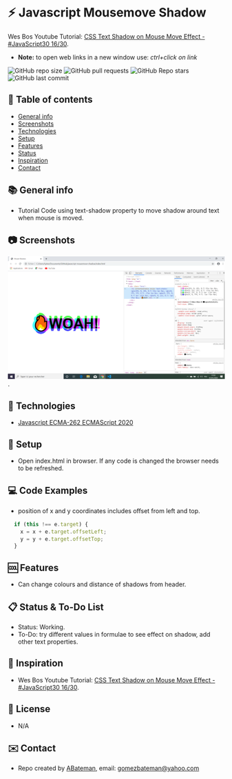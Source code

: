 # :zap: Javascript Mousemove Shadow

Wes Bos Youtube Tutorial: [CSS Text Shadow on Mouse Move Effect - #JavaScript30 16/30](https://www.youtube.com/watch?v=zaz9gLI-Xac&list=PLu8EoSxDXHP6CGK4YVJhL_VWetA865GOH&index=17&t=0s).
* **Note:** to open web links in a new window use: _ctrl+click on link_

![GitHub repo size](https://img.shields.io/github/repo-size/AndrewJBateman/javascript-mousemove-shadow?style=plastic)
![GitHub pull requests](https://img.shields.io/github/issues-pr/AndrewJBateman/javascript-mousemove-shadow?style=plastic)
![GitHub Repo stars](https://img.shields.io/github/stars/AndrewJBateman/javascript-mousemove-shadow?style=plastic)
![GitHub last commit](https://img.shields.io/github/last-commit/AndrewJBateman/javascript-mousemove-shadow?style=plastic)

## :page_facing_up: Table of contents

* [General info](#general-info)
* [Screenshots](#screenshots)
* [Technologies](#technologies)
* [Setup](#setup)
* [Features](#features)
* [Status](#status)
* [Inspiration](#inspiration)
* [Contact](#contact)

## :books: General info

* Tutorial Code using text-shadow property to move shadow around text when mouse is moved.

## :camera: Screenshots

![Example screenshot](./img/shadow.png).

## :signal_strength: Technologies

* [Javascript ECMA-262 ECMAScript 2020](http://www.ecma-international.org/publications/standards/Ecma-262.htm)

## :floppy_disk: Setup

* Open index.html in browser. If any code is changed the browser needs to be refreshed.

## :computer: Code Examples

* position of x and y coordinates includes offset from left and top.

```javascript
  if (this !== e.target) {
    x = x + e.target.offsetLeft;
    y = y + e.target.offsetTop;
  }
```

## :cool: Features

*  Can change colours and distance of shadows from header.

## :clipboard: Status & To-Do List

* Status: Working.
* To-Do: try different values in formulae to see effect on shadow, add other text properties.

## :clap: Inspiration

* Wes Bos Youtube Tutorial: [CSS Text Shadow on Mouse Move Effect - #JavaScript30 16/30](https://www.youtube.com/watch?v=zaz9gLI-Xac&list=PLu8EoSxDXHP6CGK4YVJhL_VWetA865GOH&index=17&t=0s).

## :file_folder: License

* N/A

## :envelope: Contact

* Repo created by [ABateman](https://github.com/AndrewJBateman), email: gomezbateman@yahoo.com
